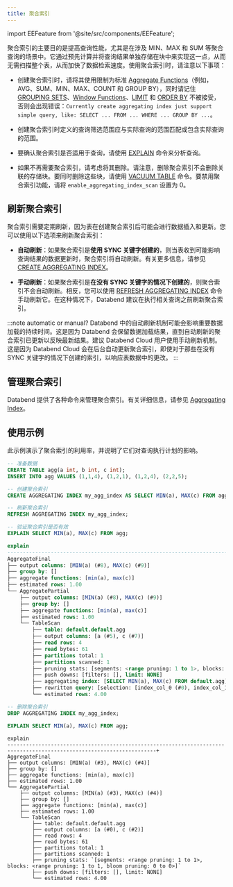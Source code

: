 ```yaml
---
title: 聚合索引
---
```


import EEFeature from '@site/src/components/EEFeature';

<EEFeature featureName='AGGREGATING INDEX'/>

聚合索引的主要目的是提高查询性能，尤其是在涉及 MIN、MAX 和 SUM 等聚合查询的场景中。它通过预先计算并将查询结果单独存储在块中来实现这一点，从而无需扫描整个表，从而加快了数据检索速度。使用聚合索引时，请注意以下事项：

- 创建聚合索引时，请将其使用限制为标准 [Aggregate Functions](/sql/sql-functions/aggregate-functions/)（例如，AVG、SUM、MIN、MAX、COUNT 和 GROUP BY），同时请记住 [GROUPING SETS](../54-query/01-groupby/group-by-grouping-sets.md)、[Window Functions](/sql/sql-functions/window-functions/)、[LIMIT](/sql/sql-commands/query-syntax/query-select#limit-clause) 和 [ORDER BY](/sql/sql-commands/query-syntax/query-select#order-by-clause) 不被接受，否则会出现错误：`Currently create aggregating index just support simple query, like: SELECT ... FROM ... WHERE ... GROUP BY ...`。

- 创建聚合索引时定义的查询筛选范围应与实际查询的范围匹配或包含实际查询的范围。

- 要确认聚合索引是否适用于查询，请使用 [EXPLAIN](/sql/sql-commands/explain-cmds/explain) 命令来分析查询。

- 如果不再需要聚合索引，请考虑将其删除。请注意，删除聚合索引不会删除关联的存储块。要同时删除这些块，请使用 [VACUUM TABLE](/sql/sql-commands/ddl/table/vacuum-table) 命令。要禁用聚合索引功能，请将 `enable_aggregating_index_scan` 设置为 0。

## 刷新聚合索引

聚合索引需要定期刷新，因为表在创建聚合索引后可能会进行数据插入和更新。您可以使用以下选项来刷新聚合索引：

- **自动刷新**：如果聚合索引是**使用 SYNC 关键字创建的**，则当表收到可能影响查询结果的数据更新时，聚合索引将自动刷新。有关更多信息，请参见 [CREATE AGGREGATING INDEX](/sql/sql-commands/ddl/aggregating-index/create-aggregating-index)。

- **手动刷新**：如果聚合索引是**在没有 SYNC 关键字的情况下创建的**，则聚合索引不会自动刷新。相反，您可以使用 [REFRESH AGGREGATING INDEX](/sql/sql-commands/ddl/aggregating-index/refresh-aggregating-index) 命令手动刷新它。在这种情况下，Databend 建议在执行相关查询之前刷新聚合索引。

:::note automatic or manual?
Databend 中的自动刷新机制可能会影响重要数据加载的持续时间。这是因为 Databend 会保留数据加载结果，直到自动刷新的聚合索引已更新以反映最新结果。建议 Databend Cloud 用户使用手动刷新机制。这是因为 Databend Cloud 会在后台自动更新聚合索引，即使对于那些在没有 SYNC 关键字的情况下创建的索引，以响应表数据中的更改。
:::

## 管理聚合索引

Databend 提供了各种命令来管理聚合索引。有关详细信息，请参见 [Aggregating Index](/sql/sql-commands/ddl/aggregating-index/)。

## 使用示例

此示例演示了聚合索引的利用率，并说明了它们对查询执行计划的影响。

```sql
-- 准备数据
CREATE TABLE agg(a int, b int, c int);
INSERT INTO agg VALUES (1,1,4), (1,2,1), (1,2,4), (2,2,5);

-- 创建聚合索引
CREATE AGGREGATING INDEX my_agg_index AS SELECT MIN(a), MAX(c) FROM agg;

-- 刷新聚合索引
REFRESH AGGREGATING INDEX my_agg_index;

-- 验证聚合索引是否有效
EXPLAIN SELECT MIN(a), MAX(c) FROM agg;

explain                                                                                                               |
----------------------------------------------------------------------------------------------------------------------+
AggregateFinal                                                                                                        |
├── output columns: [MIN(a) (#8), MAX(c) (#9)]                                                                        |
├── group by: []                                                                                                      |
├── aggregate functions: [min(a), max(c)]                                                                             |
├── estimated rows: 1.00                                                                                              |
└── AggregatePartial                                                                                                  |
    ├── output columns: [MIN(a) (#8), MAX(c) (#9)]                                                                    |
    ├── group by: []                                                                                                  |
    ├── aggregate functions: [min(a), max(c)]                                                                         |
    ├── estimated rows: 1.00                                                                                          |
    └── TableScan                                                                                                     |
        ├── table: default.default.agg                                                                                |
        ├── output columns: [a (#5), c (#7)]                                                                          |
        ├── read rows: 4                                                                                              |
        ├── read bytes: 61                                                                                            |
        ├── partitions total: 1                                                                                       |
        ├── partitions scanned: 1                                                                                     |
        ├── pruning stats: [segments: <range pruning: 1 to 1>, blocks: <range pruning: 1 to 1, bloom pruning: 0 to 0>]|
        ├── push downs: [filters: [], limit: NONE]                                                                    |
        ├── aggregating index: [SELECT MIN(a), MAX(c) FROM default.agg]                                               |
        ├── rewritten query: [selection: [index_col_0 (#0), index_col_1 (#1)]]                                        |
        └── estimated rows: 4.00                                                                                      |

-- 删除聚合索引
DROP AGGREGATING INDEX my_agg_index;

EXPLAIN SELECT MIN(a), MAX(c) FROM agg;
```

```text
explain
----------------------------------------------------------------------------------------------------------------------+
AggregateFinal
├── output columns: [MIN(a) (#3), MAX(c) (#4)]
├── group by: []
├── aggregate functions: [min(a), max(c)]
├── estimated rows: 1.00
└── AggregatePartial
    ├── output columns: [MIN(a) (#3), MAX(c) (#4)]
    ├── group by: []
    ├── aggregate functions: [min(a), max(c)]
    ├── estimated rows: 1.00
    └── TableScan
        ├── table: default.default.agg
        ├── output columns: [a (#0), c (#2)]
        ├── read rows: 4
        ├── read bytes: 61
        ├── partitions total: 1
        ├── partitions scanned: 1
        ├── pruning stats: `[segments: <range pruning: 1 to 1>, blocks: <range pruning: 1 to 1, bloom pruning: 0 to 0>]`
        ├── push downs: [filters: [], limit: NONE]
        └── estimated rows: 4.00
```